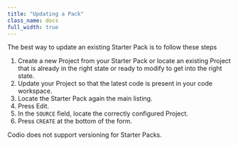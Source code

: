 ```yaml
---
title: "Updating a Pack"
class_name: docs
full_width: true
---
```


The best way to update an existing Starter Pack is to follow these steps

1. Create a new Project from your Starter Pack or locate an existing Project that is already in the right state or ready to modify to get into the right state.
1. Update your Project so that the latest code is present in your code workspace.
1. Locate the Starter Pack again the main listing.
1. Press Edit.
1. In the `SOURCE` field, locate the correctly configured Project.
1. Press `CREATE` at the bottom of the form.

Codio does not support versioning for Starter Packs.
